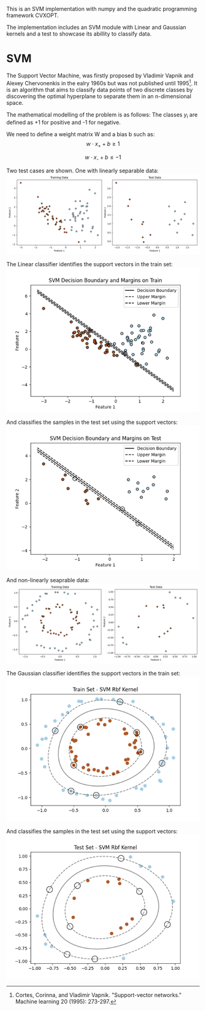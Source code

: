 This is an SVM implementation with numpy and the quadratic programming framework CVXOPT.

The implementation includes an SVM module with Linear and Gaussian kernels and a test to showcase its abillity to classify data.

# SVM
The Support Vector Machine, was firstly proposed by Vladimir Vapnik and Alexey Chervonenkis in the ealry 1960s but was not published until 1995[^1]. It is an algorithm that aims to classify data points of two discrete classes by discovering the optimal hyperplane to separate them in an n-dimensional space. 

The mathematical modelling of the problem is as follows:
The classes $y_{i}$ are defined as +1 for positive and -1 for negative. 

We need to define a weight matrix W and a bias b such as:
$$w \cdot x_{\text{+}} + b \geq 1$$

$$w \cdot x_{\text{-}} + b \leq -1$$


Two test cases are shown. One with linearly separable data:
![Image Alt Text](images/Linear_example_synthetic_dataset.png)

The Linear classifier identifies the support vectors in the train set:
![Image Alt Text](images/Linear_example_svm_train_solution.png)

And classifies the samples in the test set using the support vectors:
![Image Alt Text](images/Linear_example_svm_test_solution.png)

And non-linearly seaprable data:
![Image Alt Text](images/Non_linear_example_synthetic_dataset.png)

The Gaussian classifier identifies the support vectors in the train set:
![Image Alt Text](images/Non_linear_example_svm_train_solution.png)

And classifies the samples in the test set using the support vectors:
![Image Alt Text](images/Non_linear_example_svm_test_solution.png)


[^1]:Cortes, Corinna, and Vladimir Vapnik. "Support-vector networks." Machine learning 20 (1995): 273-297.
